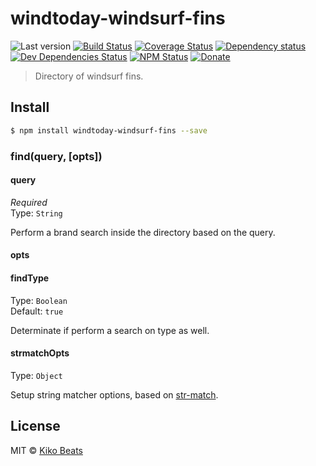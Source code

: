 # windtoday-windsurf-fins

![Last version](https://img.shields.io/github/tag/windtoday/windtoday-windsurf-fins.svg?style=flat-square)
[![Build Status](https://img.shields.io/travis/windtoday/windtoday-windsurf-fins/master.svg?style=flat-square)](https://travis-ci.org/windtoday/windtoday-windsurf-fins)
[![Coverage Status](https://img.shields.io/coveralls/windtoday/windtoday-windsurf-fins.svg?style=flat-square)](https://coveralls.io/github/windtoday/windtoday-windsurf-fins)
[![Dependency status](https://img.shields.io/david/windtoday/windtoday-windsurf-fins.svg?style=flat-square)](https://david-dm.org/windtoday/windtoday-windsurf-fins)
[![Dev Dependencies Status](https://img.shields.io/david/dev/windtoday/windtoday-windsurf-fins.svg?style=flat-square)](https://david-dm.org/windtoday/windtoday-windsurf-fins#info=devDependencies)
[![NPM Status](https://img.shields.io/npm/dm/windtoday-windsurf-fins.svg?style=flat-square)](https://www.npmjs.org/package/windtoday-windsurf-fins)
[![Donate](https://img.shields.io/badge/donate-paypal-blue.svg?style=flat-square)](https://paypal.me/Kikobeats)

> Directory of windsurf fins.

## Install

```bash
$ npm install windtoday-windsurf-fins --save
```

### find(query, [opts])

#### query

*Required*<br>
Type: `String`

Perform a brand search inside the directory based on the query.

#### opts

#### findType

Type: `Boolean`<br>
Default: `true`

Determinate if perform a search on type as well.

#### strmatchOpts

Type: `Object`<br>

Setup string matcher options, based on [str-match](https://github.com/Kikobeats/str-match).

## License

MIT © [Kiko Beats](https://github.com/Kikobeats)
